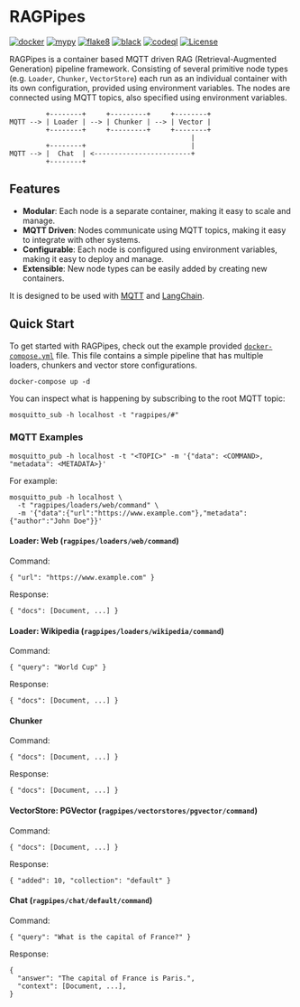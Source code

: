 # RAGPipes

[![docker](https://github.com/jinglemansweep/ragpipes/actions/workflows/docker.yml/badge.svg)](https://github.com/jinglemansweep/ragpipes/actions/workflows/docker.yml)
[![mypy](https://github.com/jinglemansweep/ragpipes/actions/workflows/mypy.yml/badge.svg)](https://github.com/jinglemansweep/ragpipes/actions/workflows/mypy.yml) [![flake8](https://github.com/jinglemansweep/ragpipes/actions/workflows/flake8.yml/badge.svg)](https://github.com/jinglemansweep/ragpipes/actions/workflows/flake8.yml) [![black](https://github.com/jinglemansweep/ragpipes/actions/workflows/black.yml/badge.svg)](https://github.com/jinglemansweep/ragpipes/actions/workflows/black.yml) [![codeql](https://github.com/jinglemansweep/ragpipes/actions/workflows/codeql.yml/badge.svg)](https://github.com/jinglemansweep/ragpipes/actions/workflows/codeql.yml) [![License](https://img.shields.io/badge/License-Apache_2.0-blue.svg)](https://opensource.org/licenses/Apache-2.0)

RAGPipes is a container based MQTT driven RAG (Retrieval-Augmented Generation) pipeline framework. Consisting of several primitive node types (e.g. `Loader`, `Chunker`, `VectorStore`) each run as an individual container with its own configuration, provided using environment variables. The nodes are connected using MQTT topics, also specified using environment variables.

             +--------+     +---------+     +--------+
    MQTT --> | Loader | --> | Chunker | --> | Vector |
             +--------+     +---------+     +--------+
                                                 |
             +--------+                          |
    MQTT --> |  Chat  | <------------------------+
             +--------+

## Features

- **Modular**: Each node is a separate container, making it easy to scale and manage.
- **MQTT Driven**: Nodes communicate using MQTT topics, making it easy to integrate with other systems.
- **Configurable**: Each node is configured using environment variables, making it easy to deploy and manage.
- **Extensible**: New node types can be easily added by creating new containers.

It is designed to be used with [MQTT](https://mqtt.org/) and [LangChain](https://www.langchain.com/).

## Quick Start

To get started with RAGPipes, check out the example provided [`docker-compose.yml`](./docker-compose.yml) file. This file contains a simple pipeline that has multiple loaders, chunkers and vector store configurations.

    docker-compose up -d

You can inspect what is happening by subscribing to the root MQTT topic:

    mosquitto_sub -h localhost -t "ragpipes/#"

### MQTT Examples

    mosquitto_pub -h localhost -t "<TOPIC>" -m '{"data": <COMMAND>, "metadata": <METADATA>}'

For example:

    mosquitto_pub -h localhost \
      -t "ragpipes/loaders/web/command" \
      -m '{"data":{"url":"https://www.example.com"},"metadata":{"author":"John Doe"}}'

#### Loader: Web (`ragpipes/loaders/web/command`)

Command:

    { "url": "https://www.example.com" }

Response:

    { "docs": [Document, ...] }

#### Loader: Wikipedia (`ragpipes/loaders/wikipedia/command`)

Command:

    { "query": "World Cup" }

Response:

    { "docs": [Document, ...] }

#### Chunker

Command:

    { "docs": [Document, ...] }

Response:

    { "docs": [Document, ...] }

#### VectorStore: PGVector (`ragpipes/vectorstores/pgvector/command`)

Command:

    { "docs": [Document, ...] }

Response:

    { "added": 10, "collection": "default" }

#### Chat (`ragpipes/chat/default/command`)

Command:

    { "query": "What is the capital of France?" }

Response:

    {
      "answer": "The capital of France is Paris.",
      "context": [Document, ...],
    }
